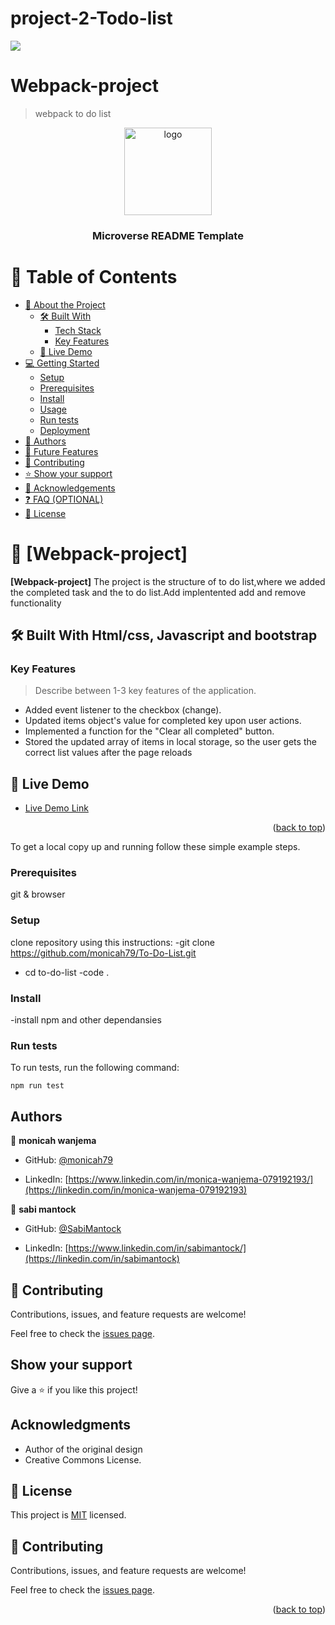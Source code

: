 # project-2-Todo-list

![](https://img.shields.io/badge/Microverse-blueviolet)

# Webpack-project

>webpack to do list

<a name="readme-top"></a>

<div align="center">

  <img src="murple_logo.png" alt="logo" width="140"  height="auto" />
  <br/>

  <h3><b>Microverse README Template</b></h3>

</div>

# 📗 Table of Contents

- [📖 About the Project](#about-project)
  - [🛠 Built With](#built-with)
    - [Tech Stack](#tech-stack)
    - [Key Features](#key-features)
  - [🚀 Live Demo](#live-demo)
- [💻 Getting Started](#getting-started)
  - [Setup](#setup)
  - [Prerequisites](#prerequisites)
  - [Install](#install)
  - [Usage](#usage)
  - [Run tests](#run-tests)
  - [Deployment](#triangular_flag_on_post-deployment)
- [👥 Authors](#authors)
- [🔭 Future Features](#future-features)
- [🤝 Contributing](#contributing)
- [⭐️ Show your support](#support)
- [🙏 Acknowledgements](#acknowledgements)
- [❓ FAQ (OPTIONAL)](#faq)
- [📝 License](#license)

<!-- PROJECT DESCRIPTION -->

# 📖 [Webpack-project] <a name="list structure"></a>

**[Webpack-project]** The project is the structure of to  do list,where we added the completed task and the to do list.Add implentented add and remove functionality

## 🛠 Built With <a name="built-with">Html/css, Javascript and bootstrap</a>


### Key Features <a name="key-features"></a>

> Describe between 1-3 key features of the application.

- Added event listener to the checkbox (change).
- Updated items object's value for completed key upon user actions.
- Implemented a function for the "Clear all completed" button.
- Stored the updated array of items in local storage, so the user gets the correct list values after the page reloads

## 🚀 Live Demo <a name="live-demo"></a>

- [Live Demo Link](https://monicah79.github.io/To-Do-List/)

<p align="right">(<a href="#readme-top">back to top</a>)</p>

To get a local copy up and running follow these simple example steps.

### Prerequisites

git & browser

### Setup

clone repository using this instructions:
  -git clone <https://github.com/monicah79/To-Do-List.git>

- cd to-do-list
  -code .

### Install

  -install npm and other dependansies


### Run tests

To run tests, run the following command:
```
npm run test
```
## Authors

👤 **monicah wanjema**

- GitHub: [@monicah79](https://github.com/monicah79)

- LinkedIn: [https://www.linkedin.com/in/monica-wanjema-079192193/](https://linkedin.com/in/monica-wanjema-079192193)

👤 **sabi mantock**

- GitHub: [@SabiMantock](https://github.com/SabiMantock)

- LinkedIn: [https://www.linkedin.com/in/sabimantock/](https://linkedin.com/in/sabimantock)

## 🤝 Contributing

Contributions, issues, and feature requests are welcome!

Feel free to check the [issues page](https://github.com/monicah79/To-Do-List/issues).

## Show your support

Give a ⭐️ if you like this project!

## Acknowledgments

- Author of the original design
- Creative Commons License.

## 📝 License

This project is [MIT](./LICENSE) licensed.

## 🤝 Contributing <a name="contributing"></a>

Contributions, issues, and feature requests are welcome!

Feel free to check the [issues page](../../issues/).

<p align="right">(<a href="#readme-top">back to top</a>)</p>
